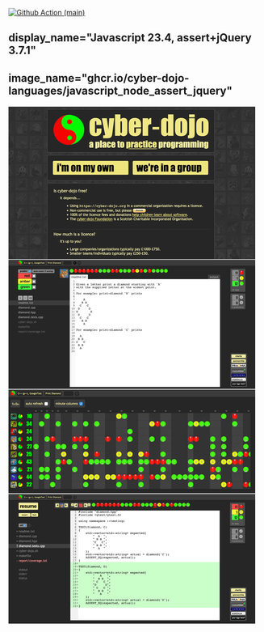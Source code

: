 [![Github Action (main)](https://github.com/cyber-dojo-languages/javascript-assert-jquery/actions/workflows/main.yml/badge.svg)](https://github.com/cyber-dojo-languages/javascript-assert-jquery/actions)

## display_name="Javascript 23.4, assert+jQuery 3.7.1"
## image_name="ghcr.io/cyber-dojo-languages/javascript_node_assert_jquery"

![cyber-dojo.org home page](https://github.com/cyber-dojo/cyber-dojo/blob/master/shared/home_page_snapshot.png)
